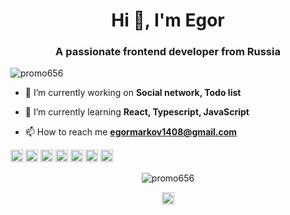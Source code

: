 <h1 align="center">Hi 👋, I'm Egor</h1>
<h3 align="center">A passionate frontend developer from Russia</h3>

<p align="left"> <img src="https://komarev.com/ghpvc/?username=promo656" alt="promo656" /> </p>

- 🔭 I’m currently working on **Social network, Todo list**

- 🌱 I’m currently learning **React, Typescript, JavaScript**

- 📫 How to reach me **egormarkov1408@gmail.com**

<p align="left"><img src="https://devicons.github.io/devicon/devicon.git/icons/react/react-original-wordmark.svg" alt="react" width="20" height="20"/> <img src="https://devicons.github.io/devicon/devicon.git/icons/amazonwebservices/amazonwebservices-original-wordmark.svg" alt="aws" width="20" height="20"/> <img src="https://devicons.github.io/devicon/devicon.git/icons/css3/css3-original-wordmark.svg" alt="css3" width="20" height="20"/> <img src="https://devicons.github.io/devicon/devicon.git/icons/html5/html5-original-wordmark.svg" alt="html5" width="20" height="20"/> <img src="https://devicons.github.io/devicon/devicon.git/icons/javascript/javascript-original.svg" alt="javascript" width="20" height="20"/> <img src="https://devicons.github.io/devicon/devicon.git/icons/typescript/typescript-original.svg" alt="typescript" width="20" height="20"/> <img src="https://devicons.github.io/devicon/devicon.git/icons/nodejs/nodejs-original-wordmark.svg" alt="nodejs" width="20" height="20"/></p><p align="center"> <img src="https://github-readme-stats.vercel.app/api?username=promo656&show_icons=true" alt="promo656" /> </p>

<p align="center">
<a href="https://instagram.com/pstnov" target="blank"><img align="center" src="https://cdn.jsdelivr.net/npm/simple-icons@3.0.1/icons/instagram.svg" alt="@pstnov" height="20" width="20" /></a>
</p>
